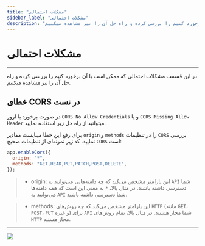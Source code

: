 ```yaml
---
title: "مشکلات احتمالی"
sidebar_label: "مشکلات احتمالی"
description: "در این قسمت مشکلات احتمالی که ممکن است با آن برخورد کنیم را بررسی کرده و راه حل آن را نیز مشاهده میکنیم."
---
```


# مشکلات احتمالی
---

در این قسمت مشکلات احتمالی که ممکن است با آن برخورد کنیم را بررسی کرده و راه حل آن را نیز مشاهده میکنیم.

## خطای CORS در نست

در صورت برخورد با ارور `CORS No Allow Credentials` و یا `CORS Missing Allow Header` میتوانید از راه حل زیر استفاده نمایید.

برای رفع این خطا میبایست مقادیر `origin` و `methods` را در تنظیمات `CORS` بررسی نمایید. کد زیر نمونه‌ای از تنظیمات صحیح `CORS` است:

```javascript
app.enableCors({
  origin: "*",
  methods: "GET,HEAD,PUT,PATCH,POST,DELETE",
});
```

> - origin: این پارامتر مشخص می‌کند که چه دامنه‌هایی می‌توانند به `API` شما دسترسی داشته باشند. در مثال بالا، `*` به معنی این است که همه دامنه‌ها می‌توانند به `API` شما دسترسی داشته باشند.

> - methods: این پارامتر مشخص می‌کند که چه روش‌های `HTTP` (مانند `GET`، `POST`، `PUT` و غیره) برای `API` شما مجاز هستند. در مثال بالا، تمام روش‌های `HTTP` مجاز هستند.

---
<a href="https://hub.chabokan.net/fa/services/create/nest" ><img src="https://s1.chabokan.net/docs/images/nest-banner.png" /></a>